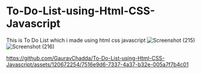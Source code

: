 # To-Do-List-using-Html-CSS-Javascript
This is To Do List which i made using html css javascript 
![Screenshot (215)](https://github.com/GauravChadda/To-Do-List-using-Html-CSS-Javascript/assets/120672254/641c87c0-b1f4-4eff-8da9-c278ba38d5f2)
![Screenshot (216)](https://github.com/GauravChadda/To-Do-List-using-Html-CSS-Javascript/assets/120672254/62e09e08-9d88-47a1-917b-942132677c09)


https://github.com/GauravChadda/To-Do-List-using-Html-CSS-Javascript/assets/120672254/7516e9d6-7337-4a37-b32e-005a7f7b4c01

